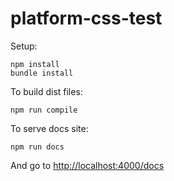 # platform-css-test

Setup:
```
npm install
bundle install
```

To build dist files:
```
npm run compile
```

To serve docs site:
```
npm run docs
```
And go to [http://localhost:4000/docs](http://localhost:4000/docs)
